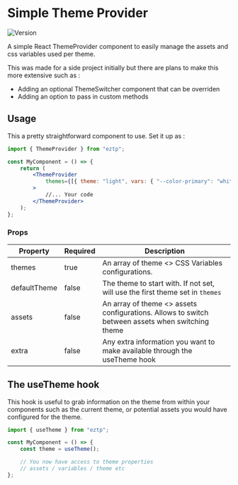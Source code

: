 # Simple Theme Provider

![Version](https://img.shields.io/npm/v/eztp)

A simple React ThemeProvider component to easily manage the assets and css variables used per theme.

This was made for a side project initially but there are plans to make this more extensive such as :

- Adding an optional ThemeSwitcher component that can be overriden
- Adding an option to pass in custom methods

## Usage

This a pretty straightforward component to use. Set it up as :

```jsx
import { ThemeProvider } from "eztp";

const MyComponent = () => {
	return (
		<ThemeProvider
			themes={[{ theme: "light", vars: { "--color-primary": "white" } }]}
		>
			//... Your code
		</ThemeProvider>
	);
};
```

### Props

| Property | Required | Description |
| --- | --- | --- |
| themes | true | An array of theme <> CSS Variables configurations. |
| defaultTheme | false | The theme to start with. If not set, will use the first theme set in `themes` |
| assets | false | An array of theme <> assets configurations. Allows to switch between assets when switching theme |
| extra | false | Any extra information you want to make available through the useTheme hook |

## The useTheme hook

This hook is useful to grab information on the theme from within your components such as the current theme, or potential assets you would have configured for the theme.

```jsx
import { useTheme } from "eztp";

const MyComponent = () => {
	const theme = useTheme();

	// You now have access to theme properties
	// assets / variables / theme etc
};
```
